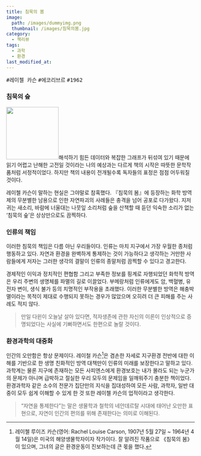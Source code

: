 ```yaml
---
title: 침묵의 봄
image: 
  path: /images/dummyimg.png
  thumbnail: /images/침묵의봄.jpg
category:
  - 책리뷰
tags:
  - 과학
  - 환경
last_modified_at:
---
```


 <kbd>#레이첼 카슨</kbd> <kbd>#에코리브르</kbd> <kbd>#1962</kbd>

### 침묵의 숲

<img src="https://img.ridicdn.net/cover/754023439/xxlarge" style="width: 140px" class="align-right" alt=""/>해석하기 힘든 데이터와 복잡한 그래프가 뒤섞여 있기 때문에 읽기 어렵고 난해한 고전일 것이라는 나의 예상과는 다르게 책의 시작은 따뜻한 문학작품처럼 서정적이었다. 하지만 책의 내용이 전개될수록 독자들의 표정은 점점 어두워질 것이다. 

레이첼 카슨이 말하는 현실은 그야말로 참혹했다. 『침묵의 봄』에 등장하는 화학 방역제의 무분별한 남용으로 인한 자연파괴의 사례들은 충격을 넘어 공포로 다가왔다. 지저귀는 새소리, 바람에 너울대는 나뭇잎 소리처럼 숲을 산책할 때 듣던 익숙한 소리가 없는 ‘침묵의 숲’은 상상만으로도 끔찍하다.

### 인류의 책임

이러한 침묵의 책임은 다름 아닌 우리들이다. 인류는 마치 지구에서 가장 우월한 종처럼 행동하고 있다. 자연과 환경을 완벽하게 통제하는 것이 가능하다고 생각하는 거만한 사람들에게 저자는 그러한 생각의 결말이 인류의 종말처럼 끔찍할 수 있다고 경고한다. 

경제적인 이익과 정치적인 편협함 그리고 부족한 정보를 핑계로 자행되었던 화학적 방역은 우리 주변의 생명체를 파멸의 길로 이끌었다. 부메랑처럼 인류에게도 암, 백혈병, 유전자 변이, 생식 불가 등의 치명적인 부작용을 초래했다. 이러한 무분별한 방역은 해충박멸이라는 목적이 제대로 수행되지 못하는 경우가 많았으며 오히려 더 큰 피해를 주는 사례도 적지 않다. 

> 만일 다윈이 오늘날 살아 있다면, 적자생존에 관한 자신의 이론이 인상적으로 증명되었다는 사실에 기뻐하면서도 한편으로 놀랄 것이다. 

### 환경과학의 대중화

인간의 오만함은 항상 문제이다. 레이철 카슨[^1]은 겸손한 자세로 지구환경 전반에 대한 이해를 기반으로 한 생명 친화적인 방역 대책만이 인류의 미래를 보장한다고 말하고 있다. 과학계는 물론 지구에 존재하는 모든 사피엔스에게 환경보호는 내가 몰라도 되는 누군가의 문제가 아니며 급박하고 절실한 우리 모두의 문제임을 일깨워주기 충분한 책이었다. 환경과학자 같은 소수의 전문가 집단만의 지식을 집대성하여 모든 사람, 과학자, 일반 대중이 모두 쉽게 이해할 수 있게 한 것 또한 레이첼 카슨의 업적이라고 생각한다.

> “자연을 통제한다”는 말은 생물학과 철학의 네안데르탈 시대에 태어난 오만한 표현으로, 자연이 인간의 편의를 위해 존재한다는 의미로 이해된다.



[^1]: 레이첼 루이즈 카슨(영어: Rachel Louise Carson, 1907년 5월 27일 ~ 1964년 4월 14일)은 미국의 해양생물학자이자 작가이다. 잘 알려진 작품으로 《침묵의 봄》이 있으며, 그녀의 글은 환경운동이 진보하는데 큰 몫을 했다.







